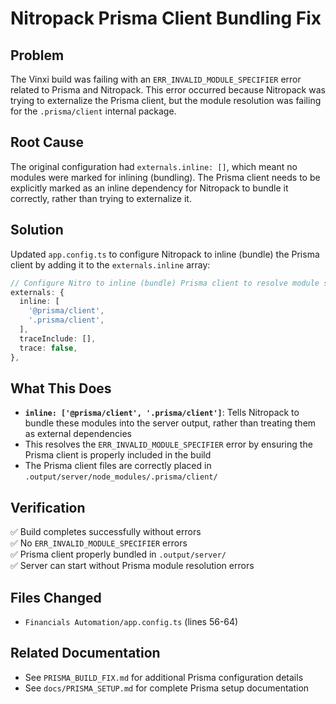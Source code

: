 # Nitropack Prisma Client Bundling Fix

## Problem
The Vinxi build was failing with an `ERR_INVALID_MODULE_SPECIFIER` error related to Prisma and Nitropack. This error occurred because Nitropack was trying to externalize the Prisma client, but the module resolution was failing for the `.prisma/client` internal package.

## Root Cause
The original configuration had `externals.inline: []`, which meant no modules were marked for inlining (bundling). The Prisma client needs to be explicitly marked as an inline dependency for Nitropack to bundle it correctly, rather than trying to externalize it.

## Solution
Updated `app.config.ts` to configure Nitropack to inline (bundle) the Prisma client by adding it to the `externals.inline` array:

```typescript
// Configure Nitro to inline (bundle) Prisma client to resolve module specifier errors
externals: {
  inline: [
    '@prisma/client',
    '.prisma/client',
  ],
  traceInclude: [],
  trace: false,
},
```

## What This Does
- **`inline: ['@prisma/client', '.prisma/client']`**: Tells Nitropack to bundle these modules into the server output, rather than treating them as external dependencies
- This resolves the `ERR_INVALID_MODULE_SPECIFIER` error by ensuring the Prisma client is properly included in the build
- The Prisma client files are correctly placed in `.output/server/node_modules/.prisma/client/`

## Verification
✅ Build completes successfully without errors  
✅ No `ERR_INVALID_MODULE_SPECIFIER` errors  
✅ Prisma client properly bundled in `.output/server/`  
✅ Server can start without Prisma module resolution errors  

## Files Changed
- `Financials Automation/app.config.ts` (lines 56-64)

## Related Documentation
- See `PRISMA_BUILD_FIX.md` for additional Prisma configuration details
- See `docs/PRISMA_SETUP.md` for complete Prisma setup documentation
